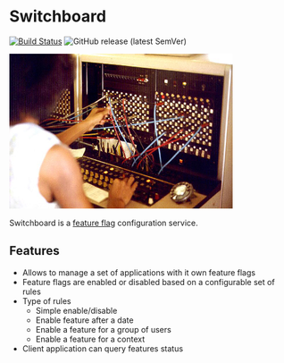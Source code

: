 # Switchboard

[![Build Status](https://jenkins-prod.api-platforms.telegraph.co.uk/buildStatus/icon?job=Dashboard%2Fswitchboard%2F1.x.x)](https://jenkins-prod.api-platforms.telegraph.co.uk/job/Dashboard/view/Utils/job/switchboard/job/1.x.x/)
![GitHub release (latest SemVer)](https://img.shields.io/github/v/release/telegraph/switchboard?sort=semver)

![Switchboard photo by Joseph A. Carr](/media/switchboard.jpg "Switchboard photo by Joseph A. Carr")

Switchboard is a [feature flag](https://martinfowler.com/articles/feature-toggles.html) configuration service.

## Features

- Allows to manage a set of applications with it own feature flags
- Feature flags are enabled or disabled based on a configurable set of rules
- Type of rules
  - Simple enable/disable
  - Enable feature after a date
  - Enable a feature for a group of users
  - Enable a feature for a context
- Client application can query features status
